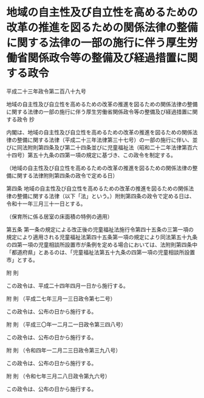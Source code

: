 # 地域の自主性及び自立性を高めるための改革の推進を図るための関係法律の整備に関する法律の一部の施行に伴う厚生労働省関係政令等の整備及び経過措置に関する政令

平成二十三年政令第二百八十九号

地域の自主性及び自立性を高めるための改革の推進を図るための関係法律の整備に関する法律の一部の施行に伴う厚生労働省関係政令等の整備及び経過措置に関する政令 抄

内閣は、地域の自主性及び自立性を高めるための改革の推進を図るための関係法律の整備に関する法律（平成二十三年法律第三十七号）の一部の施行に伴い、並びに同法附則第四条及び第二十四条並びに児童福祉法（昭和二十二年法律第百六十四号）第五十九条の四第一項の規定に基づき、この政令を制定する。

（地域の自主性及び自立性を高めるための改革の推進を図るための関係法律の整備に関する法律附則第四条の政令で定める日）

第四条 地域の自主性及び自立性を高めるための改革の推進を図るための関係法律の整備に関する法律（以下「法」という。）附則第四条の政令で定める日は、令和十一年三月三十一日とする。

（保育所に係る居室の床面積の特例の適用）

第五条 第一条の規定による改正後の児童福祉法施行令第四十五条の三第一項の規定により適用される児童福祉法第四十五条第一項の規定により同法第五十九条の四第一項の児童相談所設置市が条例を定める場合においては、法附則第四条中「都道府県」とあるのは、「児童福祉法第五十九条の四第一項の児童相談所設置市」とする。

附 則

この政令は、平成二十四年四月一日から施行する。

附 則 （平成二七年三月一三日政令第七二号）

この政令は、公布の日から施行する。

附 則 （平成三〇年一二月二一日政令第三四八号）

この政令は、公布の日から施行する。

附 則 （令和四年一二月二三日政令第三九八号）

この政令は、公布の日から施行する。

附 則 （令和七年三月二八日政令第九六号）

この政令は、公布の日から施行する。
